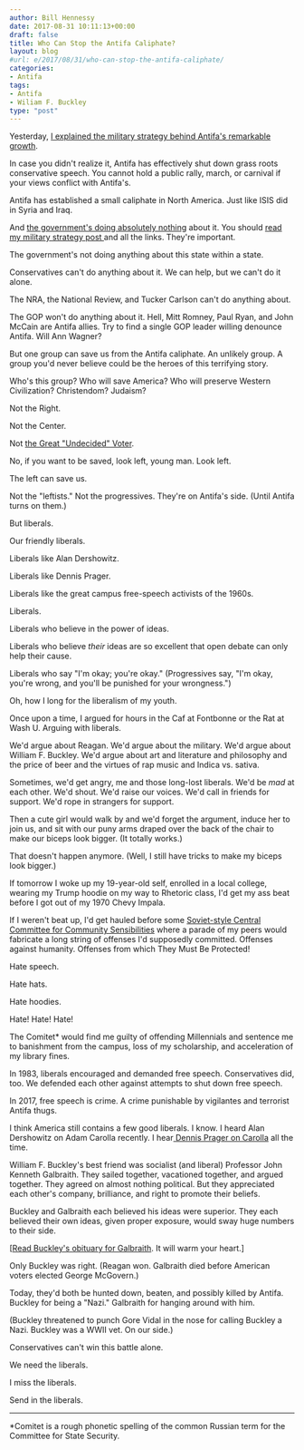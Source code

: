 ```yaml
---
author: Bill Hennessy
date: 2017-08-31 10:11:13+00:00
draft: false
title: Who Can Stop the Antifa Caliphate?
layout: blog
#url: e/2017/08/31/who-can-stop-the-antifa-caliphate/
categories:
- Antifa
tags:
- Antifa
- Wiliam F. Buckley
type: "post"
---
```


Yesterday, [I explained the military strategy behind Antifa's remarkable growth](https://hennessysview.com/?p=23450).

In case you didn't realize it, Antifa has effectively shut down grass roots conservative speech. You cannot hold a public rally, march, or carnival if your views conflict with Antifa's.

Antifa has established a small caliphate in North America. Just like ISIS did in Syria and Iraq.

And [the government's doing absolutely nothing](https://hennessysview.com/2017/08/28/president-trumps-only-failure/) about it. You should [read my military strategy post ](https://hennessysview.com/?p=23450)and all the links. They're important.

The government's not doing anything about this state within a state.

Conservatives can't do anything about it. We can help, but we can't do it alone.

The NRA, the National Review, and Tucker Carlson can't do anything about.

The GOP won't do anything about it. Hell, Mitt Romney, Paul Ryan, and John McCain are Antifa allies. Try to find a single GOP leader willing denounce Antifa. Will Ann Wagner?

But one group can save us from the Antifa caliphate. An unlikely group. A group you'd never believe could be the heroes of this terrifying story.

Who's this group? Who will save America? Who will preserve Western Civilization? Christendom? Judaism?

Not the Right.

Not the Center.

Not [the Great "Undecided" Voter](https://hennessysview.com/2005/02/17/beware-the-man-in-the-middle-recycled/).

No, if you want to be saved, look left, young man. Look left.

The left can save us.

Not the "leftists." Not the progressives. They're on Antifa's side. (Until Antifa turns on them.)

But liberals.

Our friendly liberals.

Liberals like Alan Dershowitz.

Liberals like Dennis Prager.

Liberals like the great campus free-speech activists of the 1960s.

Liberals.

Liberals who believe in the power of ideas.

Liberals who believe _their_ ideas are so excellent that open debate can only help their cause.

Liberals who say "I'm okay; you're okay." (Progressives say, "I'm okay, you're wrong, and you'll be punished for your wrongness.")

Oh, how I long for the liberalism of my youth.

Once upon a time, I argued for hours in the Caf at Fontbonne or the Rat at Wash U. Arguing with liberals.

We'd argue about Reagan. We'd argue about the military. We'd argue about William F. Buckley. We'd argue about art and literature and philosophy and the price of beer and the virtues of rap music and Indica vs. sativa.

Sometimes, we'd get angry, me and those long-lost liberals. We'd be _mad_ at each other. We'd shout. We'd raise our voices. We'd call in friends for support. We'd rope in strangers for support.

Then a cute girl would walk by and we'd forget the argument, induce her to join us, and sit with our puny arms draped over the back of the chair to make our biceps look bigger. (It totally works.)

That doesn't happen anymore. (Well, I still have tricks to make my biceps look bigger.)

If tomorrow I woke up my 19-year-old self, enrolled in a local college, wearing my Trump hoodie on my way to Rhetoric class, I'd get my ass beat before I got out of my 1970 Chevy Impala.

If I weren't beat up, I'd get hauled before some [Soviet-style Central Committee for Community Sensibilities](https://insider.foxnews.com/2016/09/16/watch-student-threatens-report-make-america-great-again-hat-hate-language) where a parade of my peers would fabricate a long string of offenses I'd supposedly committed. Offenses against humanity. Offenses from which They Must Be Protected!

Hate speech.

Hate hats.

Hate hoodies.

Hate! Hate! Hate!

The Comitet* would find me guilty of offending Millennials and sentence me to banishment from the campus, loss of my scholarship, and acceleration of my library fines.

In 1983, liberals encouraged and demanded free speech. Conservatives did, too. We defended each other against attempts to shut down free speech.

In 2017, free speech is crime. A crime punishable by vigilantes and terrorist Antifa thugs.

I think America still contains a few good liberals. I know. I heard Alan Dershowitz on Adam Carolla recently. I hear[ Dennis Prager on Carolla](https://adamcarolla.com) all the time.

William F. Buckley's best friend was socialist (and liberal) Professor John Kenneth Galbraith. They sailed together, vacationed together, and argued together. They agreed on almost nothing political. But they appreciated each other's company, brilliance, and right to promote their beliefs.

Buckley and Galbraith each believed his ideas were superior. They each believed their own ideas, given proper exposure, would sway huge numbers to their side.

[[Read Buckley's obituary for Galbraith](https://townhall.com/columnists/williamfbuckley/2006/05/02/john-kenneth-galbraith,-rip-n1022342). It will warm your heart.]

Only Buckley was right. (Reagan won. Galbraith died before American voters elected George McGovern.)

Today, they'd both be hunted down, beaten, and possibly killed by Antifa. Buckley for being a "Nazi." Galbraith for hanging around with him.

(Buckley threatened to punch Gore Vidal in the nose for calling Buckley a Nazi. Buckley was a WWII vet. On our side.)

Conservatives can't win this battle alone.

We need the liberals.

I miss the liberals.

Send in the liberals.



* * *



*Comitet is a rough phonetic spelling of the common Russian term for the Committee for State Security.
